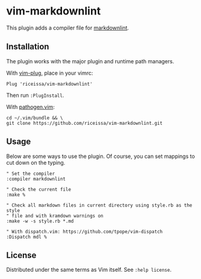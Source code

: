 # vim-markdownlint

This plugin adds a compiler file for
[markdownlint](https://github.com/markdownlint/markdownlint).

## Installation

The plugin works with the major plugin and runtime path managers.

With [vim-plug][plug], place in your vimrc:

```vim
Plug 'riceissa/vim-markdownlint'
```

Then run `:PlugInstall`.

With [pathogen.vim][pathogen]:

    cd ~/.vim/bundle && \
    git clone https://github.com/riceissa/vim-markdownlint.git

## Usage

Below are some ways to use the plugin. Of course, you can set mappings to cut
down on the typing.

```vim
" Set the compiler
:compiler markdownlint

" Check the current file
:make %

" Check all markdown files in current directory using style.rb as the style
" file and with kramdown warnings on
:make -w -s style.rb *.md

" With dispatch.vim: https://github.com/tpope/vim-dispatch
:Dispatch mdl %
```

## License

Distributed under the same terms as Vim itself. See `:help license`.

[pathogen]: https://github.com/tpope/vim-pathogen
[plug]: https://github.com/junegunn/vim-plug
